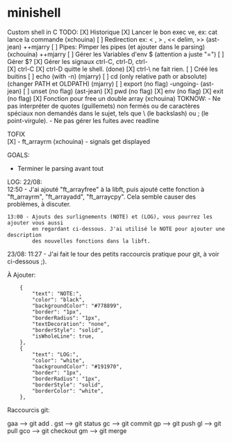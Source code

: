 # minishell
Custom shell in C
TODO:
[X]	Historique
[X] Lancer le bon exec ve, ex: cat lance la commande (xchouina)
[ ] Redirection ex: < , > , << delim, >> (ast-jean) ++mjarry
[ ] Pipes: Pimper les pipes (et ajouter dans le parsing) (xchouina) ++mjarry
[ ] Gérer les Variables d'env $ (attention a juste "=")
[ ] Gérer $?
[X] Gérer les signaux ctrl-C, ctrl-D, ctrl-\
	[X] ctrl-C
	[X] ctrl-D quitte le shell. (done)
	[X] ctrl-\ ne fait rien.
[ ] Créé les buitins
	[ ] echo (with -n) (mjarry)
	[ ] cd (only relative path or absolute)(changer PATH et OLDPATH) (mjarry)
	[ ] export (no flag) -ungoing- (ast-jean)
	[ ] unset (no flag) (ast-jean)
	[X] pwd (no flag)
	[X] env (no flag)
	[X] exit (no flag)
[X] Fonction pour free un double array (xchouina)
TOKNOW: 
	- Ne pas interpréter de quotes (guillemets) non fermés ou de caractères spéciaux non demandés dans le sujet, tels que \ (le backslash) ou ; (le point-virgule).
	- Ne pas gérer les fuites avec readline 

 TOFIX  
[X]	- ft_arrayrm (xchouina)
	- signals get displayed
 

GOALS:

- Terminer le parsing avant tout



LOG:
22/08:	
	12:50 -	J'ai ajouté "ft_arrayfree" à la libft, puis ajouté cette fonction à 
			"ft_arrayrm", "ft_arrayadd", "ft_arraycpy". Cela semble causer des problèmes, à discuter.
	
	13:00 -	Ajouts des surlignements (NOTE) et (LOG), vous pourrez les ajouter vous aussi
			en regardant ci-dessous. J'ai utilisé le NOTE pour ajouter une description
			des nouvelles fonctions dans la libft.

23/08:
	11:27 - J'ai fait le tour des petits raccourcis pratique pour git, à voir ci-dessous ;).



À Ajouter:

		{
            "text": "NOTE:",
            "color": "black",
            "backgroundColor": "#778899",
            "border": "1px",
            "borderRadius": "1px",
            "textDecoration": "none",
            "borderStyle": "solid",
            "isWholeLine": true,
        },
        {
            "text": "LOG:",
            "color": "white",
            "backgroundColor": "#191970",
            "border": "1px",
            "borderRadius": "1px",
            "borderStyle": "solid",
            "borderColor": "white",
        },

Raccourcis git:

gaa	—> git add .
gst	—> git status
gc		—> git commit
gp	—> git push
gl		—> git pull
gco	—> git checkout
gm	—> git merge
